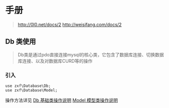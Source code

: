 # 手册
 
> http://0l0.net/docs/2
> http://weisifang.com/docs/2

## Db 类使用

> Db类是通过pdo直接连接mysql的核心类，它包含了数据库连接、切换数据库连接、以及对数据库CURD等的操作

### 引入

```
use zxf\Database\Db;
use zxf\Database\Model;
```

操作方法详见
[Db 基础类操作说明](README_DB.md)
[Model 模型类操作说明](README_MODEL.md)